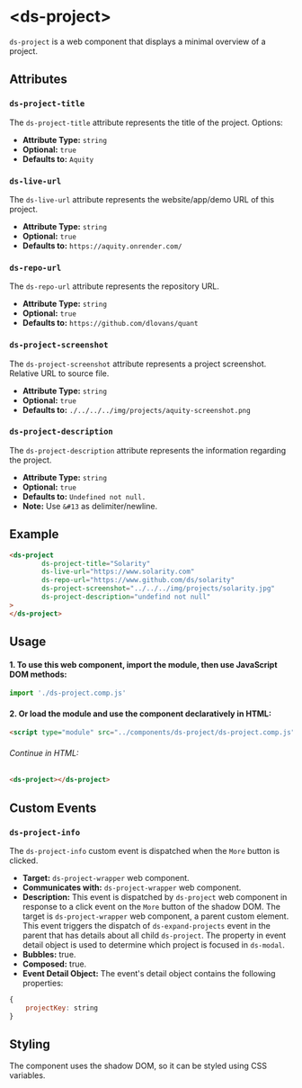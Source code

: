 # &lt;ds-project&gt;
`ds-project` is a web component that displays a minimal overview of a project.

## Attributes

### `ds-project-title`
The `ds-project-title` attribute represents the title of the project. Options:
- **Attribute Type:** `string`
- **Optional:** `true`
- **Defaults to:** `Aquity`

### `ds-live-url`
The `ds-live-url` attribute represents the website/app/demo URL of this project.
- **Attribute Type:** `string`
- **Optional:** `true`
- **Defaults to:** `https://aquity.onrender.com/`

### `ds-repo-url`
The `ds-repo-url` attribute represents the repository URL.
- **Attribute Type:** `string`
- **Optional:** `true`
- **Defaults to:** `https://github.com/dlovans/quant`

### `ds-project-screenshot`
The `ds-project-screenshot` attribute represents a project screenshot. Relative URL to source file.
- **Attribute Type:** `string`
- **Optional:** `true`
- **Defaults to:** `./../../../img/projects/aquity-screenshot.png`

### `ds-project-description`
The `ds-project-description` attribute represents the information regarding the project.
- **Attribute Type:** `string`
- **Optional:** `true`
- **Defaults to:** `Undefined not null.`
- **Note:** Use `&#13` as delimiter/newline.

## Example

```html
<ds-project
        ds-project-title="Solarity"
        ds-live-url="https://www.solarity.com"
        ds-repo-url="https://www.github.com/ds/solarity"
        ds-project-screenshot="../../../img/projects/solarity.jpg"
        ds-project-description="undefind not null"
>
</ds-project>
```

## Usage

#### 1. To use this web component, import the module, then use JavaScript DOM methods:
```javascript
import './ds-project.comp.js'
```

#### 2. Or load the module and use the component declaratively in HTML:
```html
<script type="module" src="../components/ds-project/ds-project.comp.js"></script>
```

###### Continue in HTML:
```html
<ds-project></ds-project>
```

## Custom Events

### `ds-project-info`
The `ds-project-info` custom event is dispatched when the `More` button is clicked.

- **Target:** `ds-project-wrapper` web component.
- **Communicates with:** `ds-project-wrapper` web component.
- **Description:** This event is dispatched by `ds-project` web component in response to a click event on the `More` button of the shadow DOM. The target is `ds-project-wrapper` web component, a parent custom element. This event triggers the dispatch of `ds-expand-projects` event in the parent that has details about all child `ds-project`. The property in event detail object is used to determine which project is focused in `ds-modal`.
- **Bubbles:** true.
- **Composed:** true.
- **Event Detail Object:** The event's detail object contains the following properties:
```javascript
{
    projectKey: string
}
```

## Styling
The component uses the shadow DOM, so it can be styled using CSS variables.

